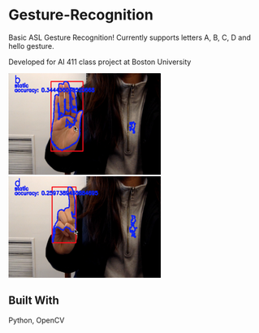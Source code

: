 # Gesture-Recognition
Basic ASL Gesture Recognition! Currently supports letters A, B, C, D and hello gesture. 

Developed for AI 411 class project at Boston University  

<img src="https://github.com/kaylaipp/Gesture-Recognition/blob/master/gestures/screenshot1.png" width="300" height="200" />
<img src="https://github.com/kaylaipp/Gesture-Recognition/blob/master/gestures/screenshot2.png" width="300" height="200" />

## Built With
Python, OpenCV
